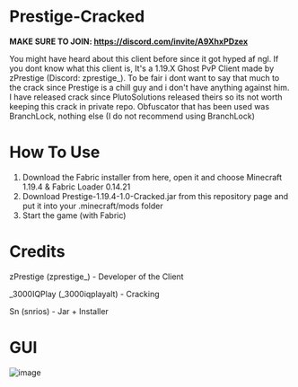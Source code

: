 # Prestige-Cracked
**MAKE SURE TO JOIN: https://discord.com/invite/A9XhxPDzex**

You might have heard about this client before since it got hyped af ngl. If you dont know what this client is, It's a 1.19.X Ghost PvP Client made by zPrestige (Discord: zprestige_). To be fair i dont want to say that much to the crack since Prestige is a chill guy and i don't have anything against him. I have released crack since PlutoSolutions released theirs so its not worth keeping this crack in private repo. Obfuscator that has been used was BranchLock, nothing else (I do not recommend using BranchLock)

# How To Use
1. Download the Fabric installer from here, open it and choose Minecraft 1.19.4 & Fabric Loader 0.14.21
2. Download Prestige-1.19.4-1.0-Cracked.jar from this repository page and put it into your .minecraft/mods folder
3. Start the game (with Fabric)

# Credits
zPrestige (zprestige_) - Developer of the Client

_3000IQPlay (_3000iqplayalt) - Cracking

Sn (snrios) - Jar + Installer

# GUI
![image](https://github.com/3000IQPlay/Prestige-Cracked/assets/75604883/8fa4b3d3-9af2-49aa-b404-03d5c9358a06)
